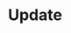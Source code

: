 ---
layout: layout.pug
navigationTitle: Update
excerpt: 
title: Update
menuWeight: 2
model: /services/kafka/data.yml
render: mustache
featureMaturity:
---